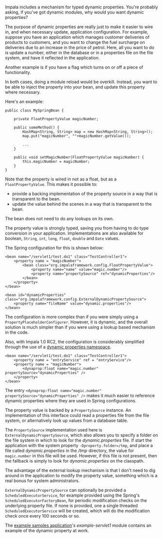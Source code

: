Impala includes a mechanism for typed dynamic properties. You're probably asking, if you've got dynamic modules, why would you want dynamic properties?

The purpose of dynamic properties are really just to make it easier to wire in, and when necessary update, application configuration. For example, suppose you
have an application which manages customer deliveries of products to customers, and you
want to change the fuel surcharge on deliveries due to an increase in the price of petrol. Here, all you want to do is update a number, either
in the database or in a properties file on the file system, and have it reflected in the application.

Another example is if you have a flag which turns on or off a piece of functionality.

In both cases, doing a module reload would be overkill. Instead, you want to be able to inject the property into your bean, and update this property where necessary.

Here's an example:

```
public class MySpringBean {
	
	private FloatPropertyValue magicNumber;

	public someMethod() {
		HashMap<String, String> map = new HashMap<String, String>();
		map.put("magicNumber", ""+magicNumber.getValue());
		
		...
	}

	public void setMagicNumber(FloatPropertyValue magicNumber) {
		this.magicNumber = magicNumber;
	}
}
```

Note that the property is wired in not as a float, but as a `FloatPropertyValue`. This makes it possible to:
  * provide a backing implementation of the property source in a way that is transparent to the bean.
  * update the value behind the scenes in a way that is transparent to the bean.

The bean does not need to do any lookups on its own.

The property value is strongly typed, saving you from having to do type conversion in your application. Implementations are
also available for boolean, `String`, `int`, `long`, `float`, `double` and `Date` values.

The Spring configuration for this is shown below:

```
<bean name="/servlet1/test.do1" class="TestController1">
	<property name = "magicNumber">
		<bean class="org.impalaframework.config.FloatPropertyValue">
			<property name="name" value="magic.number"/>
			<property name="propertySource" ref="dynamicProperties"/>
		</bean>
	</property>
</bean>

<bean id="dynamicProperties" class="org.impalaframework.config.ExternalDynamicPropertySource">
	<property name="fileName" value="dynamic.properties"/>
</bean>
```

The configuration is more complex than if you were simply using a `PropertyPlaceholderConfigurer`. However, it is dynamic,
and the overall solution is much simpler than if you were using a lookup based mechanism in the code.

Also, with Impala 1.0 RC2, the configuration is considerably simplified through the use of a [dynamic properties namespace](NamespaceDynamicProperties.md).

```
<bean name="/servlet1/test.do1" class="TestController1">
    <property name = "entryService" ref = "entryService"/>
    <property name = "magicNumber">
        <dynaprop:float name="magic.number" propertySource="dynamicProperties" />
    </property>
</bean>
```

The entry `<dynaprop:float name="magic.number" propertySource="dynamicProperties" />` makes it much easier to reference
dynamic properties where they are used in Spring configurations.

The property value is backed by a `PropertySource` instance. An implementation of this interface could read a properties file from the
file system, or alternatively look up values from a database table.

The `PropertySource` implementation used here is `ExternalDynamicPropertySource`, which also allows you to specify
a folder on the file system in which to look for the _dynamic.properties_ file. If start the application with the
system property `-Dproperty.folder=/tmp`, and place a file called _dynamic.properties_ in the _/tmp_ directory,
the value for `magic.number` in this file will be used. However, if this file is not present, then the fallback is
simply to look for _dynamic.properties_ on the classpath.

The advantage of the external lookup mechanism is that I don't need to dig around in the application to modify the property value,
something which is a real bonus for system administrators.

`ExternalDynamicPropertySource` can optionally be provided a `ScheduledExecutorService`, for example provided using the
Spring's `ScheduledExecutorFactoryBean`, for periodic modification checks on the underlying property file.
If none is provided, one a single threaded `ScheduledExecutorService` will be created, which will do the modification
check once every 100 seconds or so.

The [example samples application](SamplesExample.md)'s _example-servlet1_ module contains an example of the dynamic property at work.



